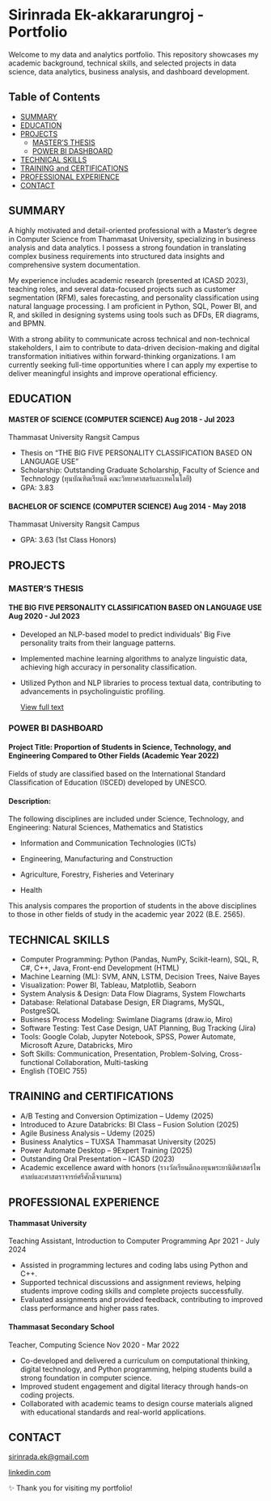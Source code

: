 # **Sirinrada Ek-akkararungroj - Portfolio**

Welcome to my data and analytics portfolio. This repository showcases my academic background, technical skills, and selected projects in data science, data analytics, business analysis, and dashboard development.


## Table of Contents

- [SUMMARY](#summary)
- [EDUCATION](#education)
- [PROJECTS](#projects)
    - [MASTER’S THESIS](#masters-thesis)
    - [POWER BI DASHBOARD](#power-bi-dashboard)
- [TECHNICAL SKILLS](#technical-skills)
- [TRAINING and CERTIFICATIONS](#training-and-certifications)
- [PROFESSIONAL EXPERIENCE](#professional-experience)
- [CONTACT](#contact)


## SUMMARY

A highly motivated and detail-oriented professional with a Master’s degree in Computer Science from Thammasat University, specializing in business analysis and data analytics. I possess a strong foundation in translating complex business requirements into structured data insights and comprehensive system documentation.

My experience includes academic research (presented at ICASD 2023), teaching roles, and several data-focused projects such as customer segmentation (RFM), sales forecasting, and personality classification using natural language processing. I am proficient in Python, SQL, Power BI, and R, and skilled in designing systems using tools such as DFDs, ER diagrams, and BPMN.

With a strong ability to communicate across technical and non-technical stakeholders, I aim to contribute to data-driven decision-making and digital transformation initiatives within forward-thinking organizations. I am currently seeking full-time opportunities where I can apply my expertise to deliver meaningful insights and improve operational efficiency.


## EDUCATION

#### MASTER OF SCIENCE (COMPUTER SCIENCE) Aug 2018 - Jul 2023

Thammasat University Rangsit Campus

- Thesis on “THE BIG FIVE PERSONALITY CLASSIFICATION BASED ON LANGUAGE USE”
- Scholarship: Outstanding Graduate Scholarship,
  Faculty of Science and Technology (ทุนบัณฑิตเรียนดี คณะวิทยาศาสตร์และเทคโนโลยี)
- GPA: 3.83

#### BACHELOR OF SCIENCE (COMPUTER SCIENCE) Aug 2014 - May 2018

Thammasat University Rangsit Campus

- GPA: 3.63 (1st Class Honors)

## PROJECTS

### MASTER’S THESIS
#### THE BIG FIVE PERSONALITY CLASSIFICATION BASED ON LANGUAGE USE Aug 2020 - Jul 2023

- Developed an NLP-based model to predict individuals' Big Five personality traits from their language patterns.
- Implemented machine learning algorithms to analyze linguistic data, achieving high accuracy in
  personality classification.
- Utilized Python and NLP libraries to process textual data, contributing to advancements in
  psycholinguistic profiling.

  [View full text](https://digital.library.tu.ac.th/tu_dc/frontend/Info/item/dc:305737)

### POWER BI DASHBOARD
#### Project Title: Proportion of Students in Science, Technology, and Engineering Compared to Other Fields (Academic Year 2022)
Fields of study are classified based on the International Standard Classification of Education (ISCED) developed by UNESCO.

#### Description: 
The following disciplines are included under Science, Technology, and Engineering:
Natural Sciences, Mathematics and Statistics

- Information and Communication Technologies (ICTs)

- Engineering, Manufacturing and Construction

- Agriculture, Forestry, Fisheries and Veterinary

- Health

This analysis compares the proportion of students in the above disciplines to those in other fields of study in the academic year 2022 (B.E. 2565).

## TECHNICAL SKILLS

- Computer Programming: Python (Pandas, NumPy, Scikit-learn),  SQL, R, C#, C++, Java, Front-end Development (HTML)
- Machine Learning (ML): SVM, ANN, LSTM, Decision Trees, Naive Bayes
- Visualization: Power BI, Tableau, Matplotlib, Seaborn
- System Analysis & Design: Data Flow Diagrams, System Flowcharts
- Database: Relational Database Design, ER Diagrams, MySQL, PostgreSQL
- Business Process Modeling: Swimlane Diagrams (draw.io, Miro)
- Software Testing: Test Case Design, UAT Planning, Bug Tracking (Jira)
- Tools: Google Colab, Jupyter Notebook, SPSS, Power Automate, Microsoft Azure, Databricks, Miro
- Soft Skills: Communication, Presentation, Problem-Solving, Cross-functional Collaboration, Multi-tasking
- English (TOEIC 755) 
  
  
## TRAINING and CERTIFICATIONS

- A/B Testing and Conversion Optimization – Udemy (2025)  
- Introduced to Azure Databricks: BI Class – Fusion Solution (2025)
- Agile Business Analysis – Udemy (2025)
- Business Analytics – TUXSA Thammasat University (2025)
- Power Automate Desktop – 9Expert Training (2025)
- Outstanding Oral Presentation – ICASD (2023)
- Academic excellence award with honors (รางวัลเรียนดีกองทุนพระยานิติศาสตร์ไพศาลย์และศาสตราจารย์ศรีศักดิ์จามรมาน)

## PROFESSIONAL EXPERIENCE

#### Thammasat University
Teaching Assistant, Introduction to Computer Programming Apr 2021 - July 2024

- Assisted in programming lectures and coding labs using Python and C++.
- Supported technical discussions and assignment reviews, helping students improve coding skills and complete projects successfully. 
- Evaluated assignments and provided feedback, contributing to improved class performance and higher pass rates.


#### Thammasat Secondary School
Teacher, Computing Science Nov 2020 - Mar 2022

- Co-developed and delivered a curriculum on computational thinking, digital technology, and Python programming, helping students build a strong foundation in computer science.
- Improved student engagement and digital literacy through hands-on coding projects.
- Collaborated with academic teams to design course materials aligned with educational standards and real-world applications.
  
## CONTACT
[sirinrada.ek@gmail.com](mailto:sirinrada.ek@gmail.com)

[linkedin.com](https://www.linkedin.com/in/sirinrada-ek-akkararungroj)


✨ Thank you for visiting my portfolio!

